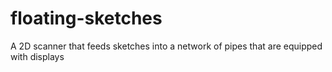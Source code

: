 # floating-sketches
A 2D scanner that feeds sketches into a network of pipes that are equipped with displays
